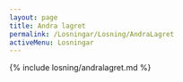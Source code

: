```yaml
---
layout: page
title: Andra lagret
permalink: /Losningar/Losning/AndraLagret
activeMenu: Losningar
---
```

<div class="container margin-top">
{% include losning/andralagret.md %}
</div>